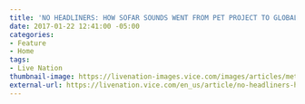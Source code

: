 ```yaml
---
title: 'NO HEADLINERS: HOW SOFAR SOUNDS WENT FROM PET PROJECT TO GLOBAL MOVEMENT'
date: 2017-01-22 12:41:00 -05:00
categories:
- Feature
- Home
tags:
- Live Nation
thumbnail-image: https://livenation-images.vice.com/images/articles/meta/2016/08/17/no-headliners-how-sofar-sounds-went-from-pet-project-to-global-movement-1471450805.jpg?crop=1xw:0.84309133489461xh;center,top&resize=1220:*&output-quality=70
external-url: https://livenation.vice.com/en_us/article/no-headliners-how-sofar-sounds-went-from-pet-project-to-global-movement
---
```


